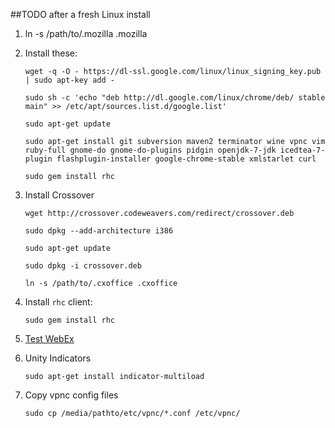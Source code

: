##TODO after a fresh Linux install

1. ln -s /path/to/.mozilla .mozilla
1. Install these:

    ```wget -q -O - https://dl-ssl.google.com/linux/linux_signing_key.pub | sudo apt-key add - ```

    ```sudo sh -c 'echo "deb http://dl.google.com/linux/chrome/deb/ stable main" >> /etc/apt/sources.list.d/google.list'```

    ```sudo apt-get update```

    ```sudo apt-get install git subversion maven2 terminator wine vpnc vim ruby-full gnome-do gnome-do-plugins pidgin openjdk-7-jdk icedtea-7-plugin flashplugin-installer google-chrome-stable xmlstarlet curl```

    ```sudo gem install rhc```

1. Install Crossover
    
    `wget http://crossover.codeweavers.com/redirect/crossover.deb`

    `sudo dpkg --add-architecture i386`

    `sudo apt-get update`

    `sudo dpkg -i crossover.deb`

    `ln -s /path/to/.cxoffice .cxoffice`

1. Install ```rhc``` client:
    
     `sudo gem install rhc`

1. [Test WebEx](https://cisco.webex.com)

1. Unity Indicators

    `sudo apt-get install indicator-multiload`
1. Copy vpnc config files

    `sudo cp /media/pathto/etc/vpnc/*.conf /etc/vpnc/`


